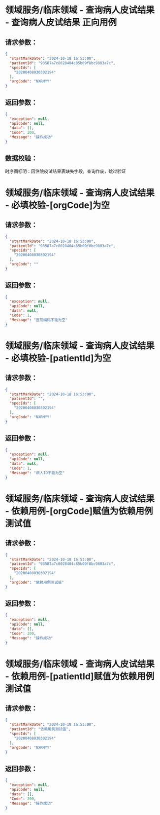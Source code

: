 
# 领域服务/临床领域 - 查询病人皮试结果 - 查询病人皮试结果 正向用例
## 请求参数：
``` json
{
  "startMarkDate": "2024-10-18 16:53:00",
  "patientId": "93587a7c8028404c85b09f8bc9803a7c",
  "specIds": [
    "20200408030302194"
  ],
  "orgCode": "NXRMYY"
}
```
## 返回参数：
``` json
{
  "exception": null,
  "apiCode": null,
  "data": [],
  "Code": 200,
  "Message": "操作成功"
}
```
## 数据校验：
时序图标明：因住院皮试结果表缺失字段，查询作废，跳过验证
# 领域服务/临床领域 - 查询病人皮试结果 - 必填校验-[orgCode]为空
## 请求参数：
``` json
{
  "startMarkDate": "2024-10-18 16:53:00",
  "patientId": "93587a7c8028404c85b09f8bc9803a7c",
  "specIds": [
    "20200408030302194"
  ],
  "orgCode": ""
}
```
## 返回参数：
``` json
{
  "exception": null,
  "apiCode": null,
  "data": null,
  "Code": 1,
  "Message": "医院编码不能为空"
}
```
# 领域服务/临床领域 - 查询病人皮试结果 - 必填校验-[patientId]为空
## 请求参数：
``` json
{
  "startMarkDate": "2024-10-18 16:53:00",
  "patientId": "",
  "specIds": [
    "20200408030302194"
  ],
  "orgCode": "NXRMYY"
}
```
## 返回参数：
``` json
{
  "exception": null,
  "apiCode": null,
  "data": null,
  "Code": 1,
  "Message": "病人ID不能为空"
}
```
# 领域服务/临床领域 - 查询病人皮试结果 - 依赖用例-[orgCode]赋值为依赖用例测试值
## 请求参数：
``` json
{
  "startMarkDate": "2024-10-18 16:53:00",
  "patientId": "93587a7c8028404c85b09f8bc9803a7c",
  "specIds": [
    "20200408030302194"
  ],
  "orgCode": "依赖用例测试值"
}
```
## 返回参数：
``` json
{
  "exception": null,
  "apiCode": null,
  "data": [],
  "Code": 200,
  "Message": "操作成功"
}
```
# 领域服务/临床领域 - 查询病人皮试结果 - 依赖用例-[patientId]赋值为依赖用例测试值
## 请求参数：
``` json
{
  "startMarkDate": "2024-10-18 16:53:00",
  "patientId": "依赖用例测试值",
  "specIds": [
    "20200408030302194"
  ],
  "orgCode": "NXRMYY"
}
```
## 返回参数：
``` json
{
  "exception": null,
  "apiCode": null,
  "data": [],
  "Code": 200,
  "Message": "操作成功"
}
```